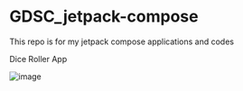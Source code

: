 # GDSC_jetpack-compose
This repo is for my jetpack compose applications and codes



Dice Roller App

  ![image](https://user-images.githubusercontent.com/76932742/193252743-1e5aa4c8-a966-4d3a-a885-ffe5e732f3cf.png)


